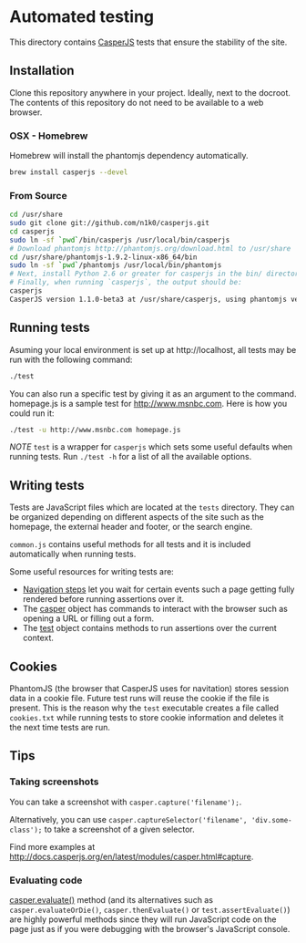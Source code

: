 # Automated testing

This directory contains [CasperJS](http://casperjs.org) tests that ensure the
stability of the site.

## Installation

Clone this repository anywhere in your project. Ideally, next to the docroot.
The contents of this repository do not need to be available to a web browser.

### OSX - Homebrew
Homebrew will install the phantomjs dependency automatically.
```bash
brew install casperjs --devel
```

### From Source
```bash
cd /usr/share
sudo git clone git://github.com/n1k0/casperjs.git
cd casperjs
sudo ln -sf `pwd`/bin/casperjs /usr/local/bin/casperjs
# Download phantomjs http://phantomjs.org/download.html to /usr/share
cd /usr/share/phantomjs-1.9.2-linux-x86_64/bin
sudo ln -sf `pwd`/phantomjs /usr/local/bin/phantomjs
# Next, install Python 2.6 or greater for casperjs in the bin/ directory.
# Finally, when running `casperjs`, the output should be:
casperjs
CasperJS version 1.1.0-beta3 at /usr/share/casperjs, using phantomjs version 1.9.2
```

## Running tests
Asuming your local environment is set up at http://localhost, all tests may
be run with the following command:

```bash
./test
```

You can also run a specific test by giving it as an argument to the command.
homepage.js is a sample test for http://www.msnbc.com. Here is how you could
run it:

```bash
./test -u http://www.msnbc.com homepage.js
```

*NOTE* `test` is a wrapper for `casperjs` which sets some useful defaults when
running tests. Run `./test -h` for a list of all the available options.

## Writing tests

Tests are JavaScript files which  are located at the `tests` directory.
They can be organized depending on different aspects of the site such as the
homepage, the external header and footer, or the search engine.

`common.js` contains useful methods for all tests and it is included
automatically when running tests.

Some useful resources for writing tests are:
  * [Navigation steps](http://docs.casperjs.org/en/latest/faq.html#how-does-then-and-the-step-stack-work)
    let you wait for certain events such a page getting fully rendered before
    running assertions over it.
  * The [casper](http://docs.casperjs.org/en/latest/modules/casper.html) object has
    commands to interact with the browser such as opening a URL or filling
    out a form.
  * The [test](http://docs.casperjs.org/en/latest/modules/tester.html)
    object contains methods to run assertions over the current context.

## Cookies
PhantomJS (the browser that CasperJS uses for navitation) stores session
data in a cookie file. Future test runs will reuse the cookie if the file is
present. This is the reason why the `test` executable creates a file called
`cookies.txt` while running tests to store cookie information and deletes it
the next time tests are run.

## Tips
### Taking screenshots
You can take a screenshot with `casper.capture('filename');`.

Alternatively, you can use `casper.captureSelector('filename', 'div.some-class');`
to take a screenshot of a given selector.

Find more examples at http://docs.casperjs.org/en/latest/modules/casper.html#capture.

### Evaluating code
[casper.evaluate()](http://docs.casperjs.org/en/latest/modules/casper.html#evaluate)
method (and its alternatives such as `casper.evaluateOrDie()`, `casper.thenEvaluate()` or
`test.assertEvaluate()`) are highly powerful methods since they will run JavaScript
code on the page just as if you were debugging with the browser's JavaScript console.
